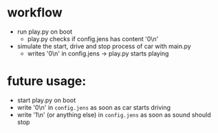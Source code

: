 # workflow
- run play.py on boot
	- play.py checks if config.jens has content '0\n'
- simulate the start, drive and stop process of car with main.py
	- writes '0\n' in config.jens -> play.py starts playing

# future usage:
- start play.py on boot
- write '0\n' in `config.jens` as soon as car starts driving
- write '1\n' (or anything else) in `config.jens` as soon as sound should stop
